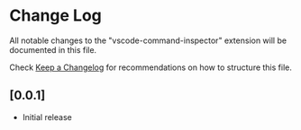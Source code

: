 # Change Log

All notable changes to the "vscode-command-inspector" extension will be documented in this file.

Check [Keep a Changelog](http://keepachangelog.com/) for recommendations on how to structure this file.

## [0.0.1]

- Initial release